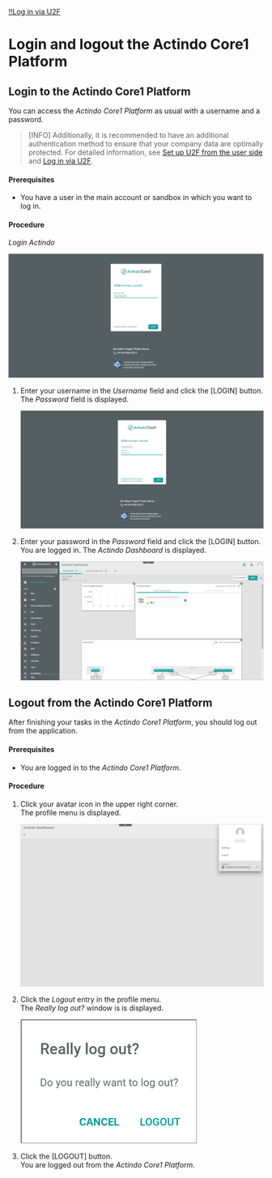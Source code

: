   
[!!Log in via U2F](./01b_U2FLogin.md)

# Login and logout the Actindo Core1 Platform 

## Login to the Actindo Core1 Platform
You can access the *Actindo Core1 Platform* as usual with a username and a password. 
> [INFO] Additionally, it is recommended to have an additional authentication method to ensure that your company data are optimally protected. For detailed information, see [Set up U2F from the user side](../UsingCore1/01a_UserSetupActindo.md) and [Log in via U2F](./01b_U2FLogin.md).

#### Prerequisites

- You have a user in the main account or sandbox in which you want to log in. 


#### Procedure

*Login Actindo*

![Login username](../../Assets/Screenshots/Core1Platform/UsingCore1/LoginUserName.png "[Login username]")

1. Enter your username in the *Username* field and click the [LOGIN] button.   
    The *Password* field is displayed.

    ![Login password](../../Assets/Screenshots/Core1Platform/UsingCore1/LoginPassword.png "[Login password]")

2. Enter your password in the *Password* field and click the [LOGIN] button.  
  You are logged in. The *Actindo Dashboard* is displayed.

    ![Actindo dashboard](../../Assets/Screenshots/Core1Platform/UsingCore1/Core1Platform.png "[Actindo dashboard]")



## Logout from the Actindo Core1 Platform

After finishing your tasks in the *Actindo Core1 Platform*, you should log out from the application.   


#### Prerequisites

- You are logged in to the *Actindo Core1 Platform*.  

#### Procedure

 1. Click your avatar icon in the upper right corner.   
    The profile menu is displayed.

    ![Profile menu](../../Assets/Screenshots/Core1Platform/UsingCore1/ProfileMenu.png "[Profile menu]")

2. Click the *Logout* entry in the profile menu.   
    The *Really log out?* window is is displayed.  

     ![Really log out](../../Assets/Screenshots/Core1Platform/UsingCore1/ReallyLogOut.png "[Really log out]")

3. Click the [LOGOUT] button.   
You are logged out from the *Actindo Core1 Platform*.
